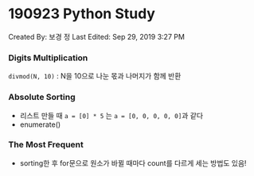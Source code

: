 # 190923 Python Study

Created By: 보경 정
Last Edited: Sep 29, 2019 3:27 PM

### Digits Multiplication

`divmod(N, 10)` : N을 10으로 나눈 몫과 나머지가 함께 반환

### Absolute Sorting

- 리스트 만들 때 `a = [0] * 5` 는 `a = [0, 0, 0, 0, 0]`과 같다
- enumerate()

### The Most Frequent

- sorting한 후 for문으로 원소가 바뀔 때마다 count를 다르게 세는 방법도 있음!
